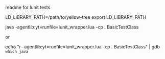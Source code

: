 readme for lunit tests

LD_LIBRARY_PATH=/path/to/yellow-tree
export LD_LIBRARY_PATH

java -agentlib:yt=runfile=lunit_wrapper.lua -cp . BasicTestClass

or

echo "r -agentlib:yt=runfile=lunit_wrapper.lua -cp . BasicTestClass" | gdb `which java`
